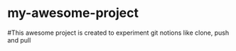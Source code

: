 # my-awesome-project

#This awesome project is created to experiment git notions like clone, push and pull
